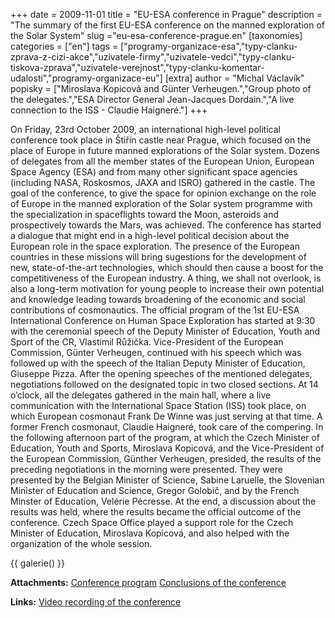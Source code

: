 +++
date = 2009-11-01
title = "EU-ESA conference in Prague"
description = "The summary of the first EU-ESA conference on the manned exploration of the Solar System"
slug ="eu-esa-conference-prague.en"
[taxonomies]
categories = ["en"]
tags = ["programy-organizace-esa","typy-clanku-zprava-z-cizi-akce","uzivatele-firmy","uzivatele-vedci","typy-clanku-tiskova-zprava","uzivatele-verejnost","typy-clanku-komentar-udalosti","programy-organizace-eu"]
[extra]
author = "Michal Václavík"
popisky = ["Miroslava Kopicová and Günter Verheugen.","Group photo of the delegates.","ESA Director General Jean-Jacques Dordain.","A live connection to the ISS - Claudie Haigneré."]
+++

On Friday, 23rd October 2009, an international high-level political conference took place in Štiřín castle near Prague, which focused on the place of Europe in future manned explorations of the Solar system. Dozens of delegates from all the member states of the European Union, European Space Agency (ESA) and from many other significant space agencies (including NASA, Roskosmos, JAXA and ISRO) gathered in the castle. The goal of the conference, to give the space for opinion exchange on the role of Europe in the manned exploration of the Solar system programme with the specialization in spaceflights toward the Moon, asteroids and prospectively towards the Mars, was achieved. The conference has started a dialogue that might end in a high-level political decision about the European role in the space exploration. The presence of the European countries in these missions will bring sugestions for the development of new, state-of-the-art technologies, which should then cause a boost for the competitiveness of the European industry. A thing, we shall not overlook, is also a long-term motivation for young people to increase their own potential and knowledge leading towards broadening of the economic and social contributions of cosmonautics. The official program of the 1st EU-ESA International Conference on Human Space Exploration has started at 9:30 with the ceremonial speech of the Deputy Minister of Education, Youth and Sport of the CR, Vlastimil Růžička. Vice-President of the European Commission, Günter Verheugen, continued with his speech which was followed up with the speech of the Italian Deputy Minister of Education, Giuseppe Pizza. After the opening speeches of the mentioned delegates, negotiations followed on the designated topic in two closed sections. At 14 o’clock, all the delegates gathered in the main hall, where a live communication with the International Space Station (ISS) took place, on which European cosmonaut Frank De Winne was just serving at that time. A former French cosmonaut, Claudie Haigneré, took care of the compering. In the following afternoon part of the program, at which the Czech Minister of Education, Youth and Sports, Miroslava Kopicová, and the Vice-President of the European Commission, Günther Verheugen, presided, the results of the preceding negotiations in the morning were presented. They were presented by the Belgian Minister of Science, Sabine Laruelle, the Slovenian Minister of Education and Science, Gregor Golobič, and by the French Minster of Education, Velérie Pécresse. At the end, a discussion about the results was held, where the results became the official outcome of the conference. Czech Space Office played a support role for the Czech Minister of Education, Miroslava Kopicová, and also helped with the organization of the whole session.

{{ galerie() }}

**Attachments:**
[Conference program]
[Conclusions of the conference]

[Conference program]: s08_sec_prague_2009_draft_programme.pdf
[Conclusions of the conference]: s08_conclusions_prague.pdf

**Links:**
[Video recording of the conference]

[Video recording of the conference]: http://webcast.ec.europa.eu/eutv/portal/archive.html?viewConference
